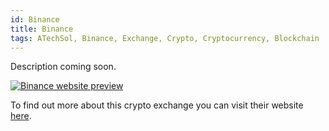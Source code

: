 ```yaml
---
id: Binance
title: Binance
tags: ATechSol, Binance, Exchange, Crypto, Cryptocurrency, Blockchain
---
```


Description coming soon.

[<img alt="Binance website preview" src="/img/Binance.png" />](https://www.binance.com/en)

To find out more about this crypto exchange you can visit their website [here](https://www.binance.com/en).
